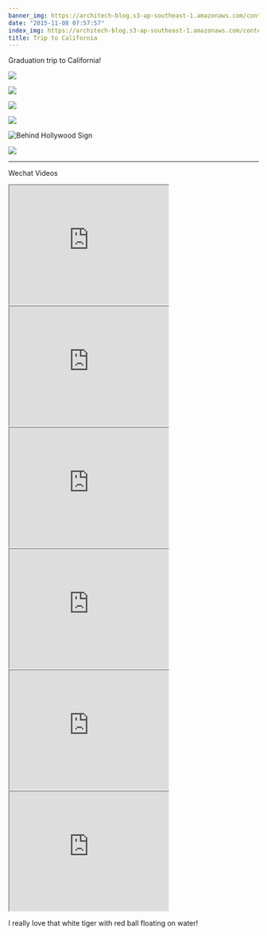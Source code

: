 ```yaml
---
banner_img: https://architech-blog.s3-ap-southeast-1.amazonaws.com/content/images/2015/11/IMG_20141222_135850-EFFECTS.jpg
date: "2015-11-08 07:57:57"
index_img: https://architech-blog.s3-ap-southeast-1.amazonaws.com/content/images/2015/11/IMG_20141222_135850-EFFECTS.jpg
title: Trip to California
---
```


Graduation trip to California!

![](https://architech-blog.s3-ap-southeast-1.amazonaws.com/content/images/2015/11/IMG_20141222_135850-EFFECTS.jpg)

![](https://architech-blog.s3-ap-southeast-1.amazonaws.com/content/images/2015/11/IMG_20141225_164654.jpg)

![](https://architech-blog.s3-ap-southeast-1.amazonaws.com/content/images/2015/11/IMG_20141227_122733-2.jpg)

![](https://architech-blog.s3-ap-southeast-1.amazonaws.com/content/images/2015/11/IMG_20141228_124336.jpg)

![Behind Hollywood Sign](https://architech-blog.s3-ap-southeast-1.amazonaws.com/content/images/2015/11/IMG_20141225_164806.jpg)

![](https://architech-blog.s3-ap-southeast-1.amazonaws.com/content/images/2015/11/IMG_20141229_135247.jpg)

---

Wechat Videos

<iframe src="https://drive.google.com/file/d/0Bx1F_nZB_dGudlhyeFpzbWpUWGp6ODdQQ1lpeVVKOU1sSFFv/preview" width="320" height="240"></iframe>
<iframe src="https://drive.google.com/file/d/0Bx1F_nZB_dGuZTBzV1JBV0d2clFFTEdEWGh1RFBXSlpmMmRr/preview" width="320" height="240"></iframe>
<iframe src="https://drive.google.com/file/d/0Bx1F_nZB_dGuT3h6ZmtacGQ3YnlscXdMQmFVUzlBRWJwWlBz/preview" width="320" height="240"></iframe><iframe src="https://drive.google.com/file/d/0Bx1F_nZB_dGuaXB0WDlQMkc4SWFsU0tqaVotdm4xY2RNSDV3/preview" width="320" height="240"></iframe>
<iframe src="https://drive.google.com/file/d/0Bx1F_nZB_dGuS0x1dUI4QlA0ejNVZDd0ZmdQR0VvajRHUUJN/preview" width="320" height="240"></iframe>
<iframe src="https://drive.google.com/file/d/0Bx1F_nZB_dGuSmRyLVAxbVkwcmh2dE9LcmdzTW56QUliemp3/preview" width="320" height="240"></iframe>

I really love that white tiger with red ball floating on water!
